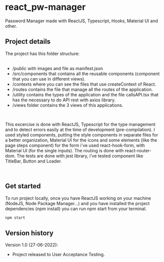 # react_pw-manager
Password Manager made with ReactJS, Typescript, Hooks, Material UI and other.
<br />

## Project details
The project has this folder structure:<br /><br />
- /public  with images and file as manifest.json<br />
- /src/components that contains all the reusable components (component that you can use in different views).<br />
- /contexts where you can see the files that use createContext of React.<br />
- /routes contains the file that manage all the routes of the application.<br />
- /utility contains the types of the application and the file callsAPI.tsx that has the necessary to do API rest with axios library.<br />
- /views folder contains the 3 views of this applications.<br />
<br />

This excercise is done with ReactJS, Typescript for the type management and to detect errors easily at the time of development (pre-compilation).
I used styled components, putting the style components in separate files for a better organization, Material UI for the icons and some elements (like the page steps component) for the form i've used react-hook-form, with Material UI (for the single inputs). The routing is done with react-router-dom.
The tests are done with jest library, i've tested component like TitleBar, Button and Loader.


<br />

## Get started 

To run project locally, once you have ReactJS working on your machine (NodeJS, Node Package Manager...) and you have installed the project dependencies (npm install) you can run npm start from your terminal.

```bash
npm start
```


## Version history

Version 1.0 (27-06-2022):
- Project released to User Acceptance Testing.

